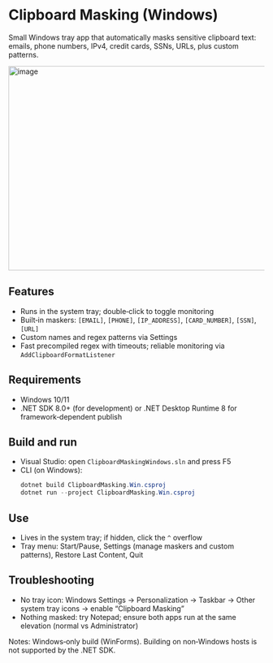 # Clipboard Masking (Windows)

Small Windows tray app that automatically masks sensitive clipboard text: emails, phone numbers, IPv4, credit cards, SSNs, URLs, plus custom patterns.

<img width="684" height="403" alt="image" src="https://github.com/user-attachments/assets/c1e12a3f-f919-49c2-a449-32a578b3da51" />

## Features
- Runs in the system tray; double‑click to toggle monitoring
- Built‑in maskers: `[EMAIL]`, `[PHONE]`, `[IP_ADDRESS]`, `[CARD_NUMBER]`, `[SSN]`, `[URL]`
- Custom names and regex patterns via Settings
- Fast precompiled regex with timeouts; reliable monitoring via `AddClipboardFormatListener`

## Requirements
- Windows 10/11
- .NET SDK 8.0+ (for development) or .NET Desktop Runtime 8 for framework‑dependent publish

## Build and run
- Visual Studio: open `ClipboardMaskingWindows.sln` and press F5
- CLI (on Windows):
  ```powershell
  dotnet build ClipboardMasking.Win.csproj
  dotnet run --project ClipboardMasking.Win.csproj
  ```

## Use
- Lives in the system tray; if hidden, click the `^` overflow
- Tray menu: Start/Pause, Settings (manage maskers and custom patterns), Restore Last Content, Quit

## Troubleshooting
- No tray icon: Windows Settings → Personalization → Taskbar → Other system tray icons → enable “Clipboard Masking”
- Nothing masked: try Notepad; ensure both apps run at the same elevation (normal vs Administrator)

Notes: Windows‑only build (WinForms). Building on non‑Windows hosts is not supported by the .NET SDK.
